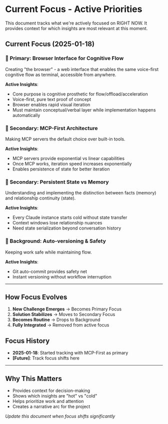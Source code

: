 # Current Focus - Active Priorities

This document tracks what we're actively focused on RIGHT NOW. It provides context for which insights are most relevant at this moment.

## Current Focus (2025-01-18)

### 🎯 Primary: Browser Interface for Cognitive Flow
Creating "the browser" - a web interface that enables the same voice-first cognitive flow as terminal, accessible from anywhere.

**Active Insights**:
- Core purpose is cognitive prosthetic for flow/offload/acceleration
- Voice-first, pure text proof of concept
- Browser enables rapid visual iteration
- Must maintain conceptual/verbal layer while implementation happens automatically

### 🔧 Secondary: MCP-First Architecture
Making MCP servers the default choice over built-in tools.

**Active Insights**:
- MCP servers provide exponential vs linear capabilities
- Once MCP works, iteration speed increases exponentially
- Enables persistence of state for better iteration

### 🧠 Secondary: Persistent State vs Memory
Understanding and implementing the distinction between facts (memory) and relationship continuity (state).

**Active Insights**:
- Every Claude instance starts cold without state transfer
- Context windows lose relationship nuances
- Need state serialization beyond conversation history

### 🔄 Background: Auto-versioning & Safety
Keeping work safe while maintaining flow.

**Active Insights**:
- Git auto-commit provides safety net
- Instant versioning without workflow interruption

---

## How Focus Evolves

1. **New Challenge Emerges** → Becomes Primary Focus
2. **Solution Stabilizes** → Moves to Secondary Focus  
3. **Becomes Routine** → Drops to Background
4. **Fully Integrated** → Removed from active focus

## Focus History

- **2025-01-18**: Started tracking with MCP-First as primary
- **[Future]**: Track focus shifts here

---

## Why This Matters

- Provides context for decision-making
- Shows which insights are "hot" vs "cold"
- Helps prioritize work and attention
- Creates a narrative arc for the project

*Update this document when focus shifts significantly*